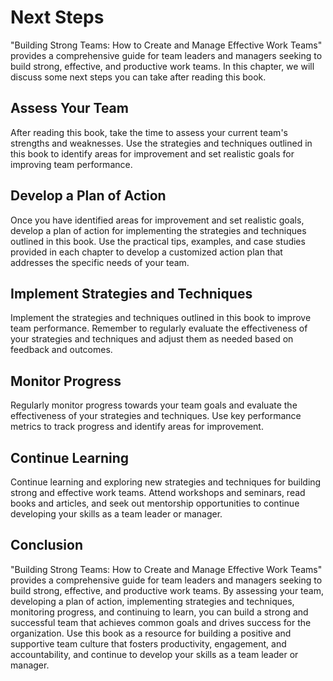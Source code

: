 Next Steps
===================

"Building Strong Teams: How to Create and Manage Effective Work Teams" provides a comprehensive guide for team leaders and managers seeking to build strong, effective, and productive work teams. In this chapter, we will discuss some next steps you can take after reading this book.

Assess Your Team
----------------

After reading this book, take the time to assess your current team's strengths and weaknesses. Use the strategies and techniques outlined in this book to identify areas for improvement and set realistic goals for improving team performance.

Develop a Plan of Action
------------------------

Once you have identified areas for improvement and set realistic goals, develop a plan of action for implementing the strategies and techniques outlined in this book. Use the practical tips, examples, and case studies provided in each chapter to develop a customized action plan that addresses the specific needs of your team.

Implement Strategies and Techniques
-----------------------------------

Implement the strategies and techniques outlined in this book to improve team performance. Remember to regularly evaluate the effectiveness of your strategies and techniques and adjust them as needed based on feedback and outcomes.

Monitor Progress
----------------

Regularly monitor progress towards your team goals and evaluate the effectiveness of your strategies and techniques. Use key performance metrics to track progress and identify areas for improvement.

Continue Learning
-----------------

Continue learning and exploring new strategies and techniques for building strong and effective work teams. Attend workshops and seminars, read books and articles, and seek out mentorship opportunities to continue developing your skills as a team leader or manager.

Conclusion
----------

"Building Strong Teams: How to Create and Manage Effective Work Teams" provides a comprehensive guide for team leaders and managers seeking to build strong, effective, and productive work teams. By assessing your team, developing a plan of action, implementing strategies and techniques, monitoring progress, and continuing to learn, you can build a strong and successful team that achieves common goals and drives success for the organization. Use this book as a resource for building a positive and supportive team culture that fosters productivity, engagement, and accountability, and continue to develop your skills as a team leader or manager.
